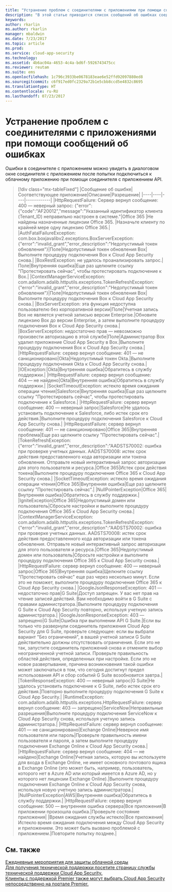 ```yaml
---
title: "Устранение проблем с соединителями с приложениями при помощи сообщений об ошибках в Cloud App Security | Microsoft Docs"
description: "В этой статье приводится список сообщений об ошибках соединителей приложений API, а также рекомендации по устранению каждой из них."
keywords: 
author: rkarlin
ms.author: rkarlin
manager: mbaldwin
ms.date: 7/23/2017
ms.topic: article
ms.prod: 
ms.service: cloud-app-security
ms.technology: 
ms.assetid: 4b6ac04a-4653-4c4a-bd6f-5926743475cc
ms.reviewer: reutam
ms.suite: ems
ms.openlocfilehash: 1c796c3933be0678183eae6e52ffd92097880ed8
ms.sourcegitcommit: c6f917ed0fc2329a72b1e5cbb8ccd5e4832c8695
ms.translationtype: HT
ms.contentlocale: ru-RU
ms.lasthandoff: 07/23/2017
---
```

# <a name="troubleshooting-app-connectors-using-error-messages"></a>Устранение проблем с соединителями с приложениями при помощи сообщений об ошибках

Ошибки в соединителе с приложением можно увидеть в диалоговом окне соединителя с приложением после попытки подключиться к облачному приложению при помощи соединителя с приложением API.


> [!div class="mx-tableFixed"]
|Сообщение об ошибке|Соответствующее приложение|Описание|Разрешение|
|----|----|----|------------|
|HttpRequestFailure: Сервер вернул сообщение: 400 — неверный запрос: {"error":{"code":"AF20012","message":"Указанный идентификатор клиента (Tenant_ID) неправильно настроен в системе."|Office 365 |Не найдены назначенные лицензии Office 365. |Назначьте клиенту по крайней мере одну лицензию Office 365.| 
|AuthFatalFailureException: com.box.boxjavalibv2.exceptions.BoxServerException: {"error":"invalid_grant","error_description":"Недопустимый токен обновления"}|Поле|Недопустимый токен обновления Box|Выполните процедуру подключения Box к Cloud App Security снова.|
|BoxRestException: не удалось проанализировать запрос.|Поле|Внутренняя ошибка|Еще раз щелкните ссылку "Протестировать сейчас", чтобы протестировать подключение к Box.|
|ContextManagerServiceException: com.adallom.adalib.httputils.exceptions.TokenRefreshException: {"error":"invalid_grant","error_description":"Недопустимый токен обновления"}|Поле|Недопустимый токен обновления Box|Выполните процедуру подключения Box к Cloud App Security снова.|
|BoxServerException: эта функция недоступна пользователю без корпоративной версии|Поле|Учетная запись Box не является учетной записью версии Enterprise.|Обновите лицензию Box до версии Enterprise, а затем выполните процедуру подключения Box к Cloud App Security снова.|
|BoxServerException: недостаточно прав — невозможно произвести авторизацию в этой службе|Поле|Администратор Box удалил приложение Cloud App Security в Box.|Выполните процедуру подключения Box к Cloud App Security снова.|
|HttpRequestFailure: сервер вернул сообщение: 401 — не санкционировано|Okta|Недопустимый токен Okta.|Выполните процедуру подключения Okta к Cloud App Security снова.|
|IOException:|Okta|Внутренняя ошибка|Обратитесь в службу поддержки.|
|HttpRequestFailure: сервер вернул сообщение: 404 — не найдено|Okta|Внутренняя ошибка|Обратитесь в службу поддержки.|
|SocketTimeoutException: истекло время ожидания операции чтения|Salesforce|Внутренняя ошибка|Еще раз щелкните ссылку "Протестировать сейчас", чтобы протестировать подключение к Salesforce.|
|HttpRequestFailure: сервер вернул сообщение: 400 — неверный запрос|Salesforce|Не удалось установить подключение к Salesforce, либо истек срок его действия.|Выполните процедуру подключения Salesforce к Cloud App Security снова.|
|HttpRequestFailure: сервер вернул сообщение: 401 — не санкционировано|Office 365|Внутренняя проблема|Еще раз щелкните ссылку "Протестировать сейчас".|
|TokenRefreshException: {"error":"invalid_grant","error_description":"AADSTS70002: ошибка при проверке учетных данных. AADSTS70008: истек срок действия предоставленного кода авторизации или токена обновления. Отправьте новый интерактивный запрос авторизации для этого пользователя и ресурса.|Office 365|Истек срок действия токена|Выполните процедуру подключения Office 365 к Cloud App Security снова.|
|SocketTimeoutException: истекло время ожидания операции чтения|Office 365|Внутренняя ошибка|Еще раз щелкните ссылку "Протестировать сейчас".|
|NullPointerException|Office 365|Внутренняя ошибка|Обратитесь в службу поддержки.|
|IgniteException|Office 365|Недопустимый домен или пользователь|Сбросьте настройки и выполните процедуру подключения Office 365 к Cloud App Security снова.|
|ContextManagerServiceException: com.adallom.adalib.httputils.exceptions.TokenRefreshException: {"error":"invalid_grant","error_description":"AADSTS70002: ошибка при проверке учетных данных. AADSTS70008: истек срок действия предоставленного кода авторизации или токена обновления. Отправьте новый интерактивный запрос авторизации для этого пользователя и ресурса.|Office 365|Недопустимый домен или пользователь|Сбросьте настройки и выполните процедуру подключения Office 365 к Cloud App Security снова.|
|HttpRequestFailure: сервер вернул сообщение: 400 — неверный запрос|Office 365|Внутренняя ошибка|Щелкните ссылку "Протестировать сейчас" еще раз через несколько минут. Если это не поможет, выполните процедуру подключения Office 365 к Cloud App Security снова.|
|GoogleJsonResponseException: 401 —недостаточно прав|G Suite|Доступ запрещен. У вас нет прав на чтение записей действий. Вам необходимо войти в G Suite с правами администратора.|Выполните процедуру подключения G Suite к Cloud App Security повторно, используя учетную запись администратора.|
|GoogleJsonResponseException: 403 — запрещено|G Suite|Ошибка при выполнении API G Suite.|Если вы только что развернули соединитель приложения Cloud App Security для G Suite, проверьте следующее: если вы выбрали вариант "Без ограничений", в вашей учетной записи G Suite действительно должны отсутствовать ограничения. Если это не так, запустите соединитель приложений снова и отмените выбор неограниченной учетной записи. Проверьте правильность областей действия, определенных при настройке. Если это не новое развертывание, причина возникновения такой ошибки может заключаться в том, что сегодня достигнут предел использования API и сбор событий G Suite возобновится завтра.|
|TokenResponseException: 400 — неверный запрос|G Suite|Не удалось установить подключение к G Suite, либо истек срок его действия.|Повторно выполните процедуру подключения G Suite к Cloud App Security.|
|RuntimeException: com.adallom.adalib.httputils.exceptions.HttpRequestFailure: сервер вернул сообщение: 403 — запрещено|ServiceNow|Неправильные разрешения|Выполните процедуру подключения ServiceNow к Cloud App Security снова, используя учетную запись администратора.|
|HttpRequestFailure: сервер вернул сообщение: 401 — не санкционировано|Exchange Online|Неверное имя пользователя или пароль|Проверьте правильность имени пользователя и пароля, а затем выполните процедуру подключения Exchange Online к Cloud App Security снова.|
|HttpRequestFailure: сервер вернул сообщение: 404 — не найдено|Exchange Online|Учетная запись, которую вы используете для входа в Exchange Online, не имеет основного почтового ящика в Exchange Online (это может быть, например, пользователь, которого нет в Azure AD или который имеется в Azure AD, но у которого нет лицензии Exchange Online).|Выполните процедуру подключения Exchange Online к Cloud App Security снова, используя новую учетную запись администратора.|
|NullPointerException|AWS|Внутренняя ошибка|Обратитесь в службу поддержки.|
|HttpRequestFailure: сервер вернул сообщение: 500 — внутренняя ошибка сервера|Все приложения|В приложении произошла ошибка.|Проверьте состояние приложения|
|Время ожидания службы истекло|Все приложения|Истекло время ожидания подключения между Cloud App Security и приложением. Это может быть вызвано проблемой с приложением.|Повторите попытку позднее.|

## <a name="see-also"></a>См. также  
[Ежедневные мероприятия для защиты облачной среды](daily-activities-to-protect-your-cloud-environment.md)   
[Для получения технической поддержки посетите страницу службы технической поддержки Cloud App Security.](http://support.microsoft.com/oas/default.aspx?prid=16031)   
[Клиенты с поддержкой Premier также могут выбрать Cloud App Security непосредственно на портале Premier.](https://premier.microsoft.com/)  
  
  